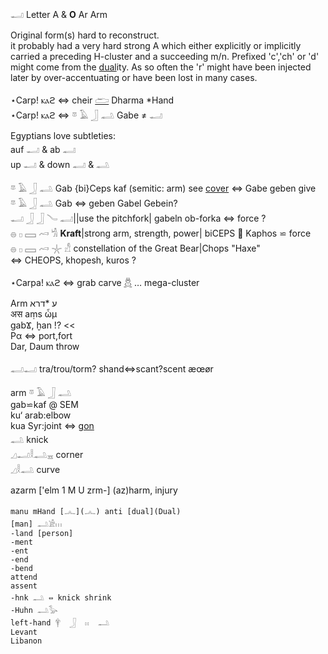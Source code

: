 𓂝 Letter A & **O** Ar Arm  

Original form(s) hard to reconstruct.  
it probably had a very hard strong A which either explicitly or implicitly carried a preceding H-cluster and a succeeding m/n. Prefixed 'c','ch' or 'd' might come from the [dual](Dual)ity. As so often the 'r' might have been injected later by over-accentuating or have been lost in many cases.  

⋆Carp! ⲕⲁϩ ⇔ cheir [𓂧](𓂧) Dharma *Hand  
⋆Carp! ⲕⲁϩ ⇔ 𓎼 𓄿 𓃀 𓂢 Gabe ≠ 𓂝  

Egyptians love subtleties:  
auf 𓂝 & ab 𓂣  
up 𓂝 & down 𓂣 & 𓂢  

𓎼 𓄿 𓃀 𓂢 Gab {bi}Ceps kaf (semitic: arm) see [cover](cover) ⇔ Gabe geben give  
𓎼 𓄿 𓃀 𓂢 Gab ⇔ geben Gabel Gebein?  
𓂝 𓃀 𓃀 𓄏 𓂣||use the pitchfork| gabeln ob-forka  ⇔ force ?  
𓐍 𓊪 𓈙 𓄗 𓀜 **Kraft**|strong arm, strength, power| biCEPS 💪  Kaphos ⋍ force  
𓐍 𓊪 𓈙 𓄗 𓇼 𓀭 constellation of the Great Bear|Chops "Haxe"  
 ⇔ CHEOPS, khopesh, kuros ?  

⋆Carpa! ⲕⲁϩ ⇔ grab carve [𓆣](𓆣) …  mega-cluster  





Arm ע *דרא  
अस aṃs ὦμ  
gabϪ, ḫan !? <<  
Pα ⇔ port,fort  
Dar, Daum throw  


𓂣𓂝 tra/trou/torm? shand⇔scant?scent æœør  

 arm   𓎼  𓄿  𓃀  𓂢  
gab⋍kaf @ SEM  
ku‘ arab:elbow  
kua Syr:joint ⇔ [gon](gon)  
𓂢 knick  
𓈎𓂝𓎛𓂢𓈇  corner  
𓈎𓎛𓂢 curve  

azarm ['elm 1 M U zrm-] (az)harm, injury  

```  
manu mHand [𓂜](𓂜) anti [dual](Dual)  
[man] 𓂢𓀀𓏥  
-land [person]  
-ment  
-ent  
-end  
-bend  
attend  
assent  
-hnk 𓂢 ⇔ knick shrink  
-Huhn 𓂢𓅭  
left-hand 𓋁  𓃀  𓏮  𓂢  
Levant  
Libanon  
```  